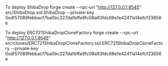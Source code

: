 To deploy ShibaDrop
forge create --rpc-url "http://127.0.0.1:8545" src/ShibaDrop.sol:ShibaDrop --private-key 0xdf57089febbacf7ba0bc227dafbffa9fc08a93fdc68e1e42411a14efcf23656e

To deploy ERC721ShibaDropCloneFactory
forge create --rpc-url "http://127.0.0.1:8545" src/clones/ERC721ShibaDropCloneFactory.sol:ERC721ShibaDropCloneFactory --private-key 0xdf57089febbacf7ba0bc227dafbffa9fc08a93fdc68e1e42411a14efcf23656e
